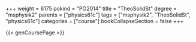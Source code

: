 +++
weight = 6175
pokind = "PO2014"
title = "TheoSolidSt"
degree = "msphysik2"
parents = ["physics61c"]
tags = ["msphysik2", "TheoSolidSt", "physics61c"]
categories = ["course"]
bookCollapseSection = false
+++

{{< genCoursePage >}}
